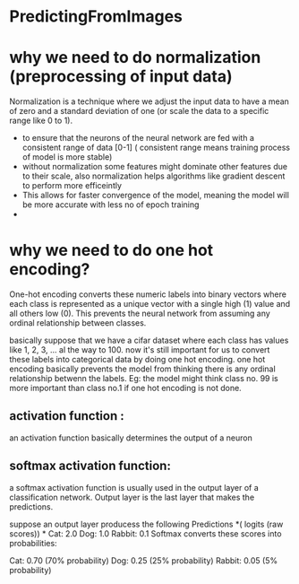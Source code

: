 # PredictingFromImages


# why we need to do normalization (preprocessing of input data)
Normalization is a technique where we adjust the input data to have a mean of zero and a standard deviation of one (or scale the data to a specific range like 0 to 1). 
- to ensure that the neurons of the neural network are fed with a consistent range of data [0-1] ( consistent range means training process of model is more stable)
- without normalization some features might dominate other features due to their scale, also normalization helps algorithms like gradient descent to perform more efficeintly
- This allows for faster convergence of the model, meaning the model will be more accurate with less no of epoch training
- 
# why we need to do one hot encoding?
One-hot encoding converts these numeric labels into binary vectors where each class is represented as a unique vector with a single high (1) value and all others low (0). This prevents the neural network from assuming any ordinal relationship between classes.

basically suppose that we have a cifar dataset where each class has values like 1, 2, 3, ... al the way to 100.
now it's still important for us to convert these labels into categorical data by doing one hot encoding.
one hot encoding basically prevents the model from thinking there is any ordinal relationship betwenn the labels. Eg: the model might think class no. 99 is more important than class no.1 if one hot encoding is not done.

## activation function : 
an activation function basically determines the output of a neuron
## softmax activation  function:
a softmax activation function is usually used in the output layer of a classification network. Output layer is the last layer that makes the predictions.

suppose an output layer producess the following Predictions *( logits (raw scores)) *
Cat: 2.0
Dog: 1.0
Rabbit: 0.1
Softmax converts these scores into probabilities:

Cat: 0.70 (70% probability)
Dog: 0.25 (25% probability)
Rabbit: 0.05 (5% probability)

